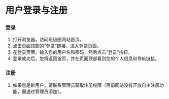 # 用户登录与注册

### 登录

1. 打开浏览器，访问班级圈网站首页。
2. 点击页面顶部的“登录”链接，进入登录页面。
3. 在登录页面，输入您的用户名和密码，然后点击“登录”按钮。
4. 登录成功后，您将返回首页，并在页面顶部看到您的个人信息和导航链接。

### 注册

1. 如果您是新用户，请联系管理员获取注册权限（目前网站没有开放自主注册功能，需通过管理员添加）。
